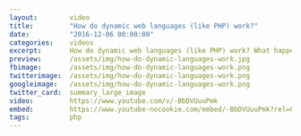 ```yaml
---
layout:        video
title:         "How do dynamic web languages (like PHP) work?"
date:          "2016-12-06 00:00:00"
categories:    videos
excerpt:       How do dynamic web languages (like PHP) work? What happens inside the webserver?
preview:       /assets/img/how-do-dynamic-languages-work.jpg
fbimage:       /assets/img/how-do-dynamic-languages-work.png
twitterimage:  /assets/img/how-do-dynamic-languages-work.png
googleimage:   /assets/img/how-do-dynamic-languages-work.png
twitter_card:  summary_large_image
video:         https://www.youtube.com/v/-BbDVUuuPmk
embed:         https://www.youtube-nocookie.com/embed/-BbDVUuuPmk?rel=0
tags:          php
---
```

